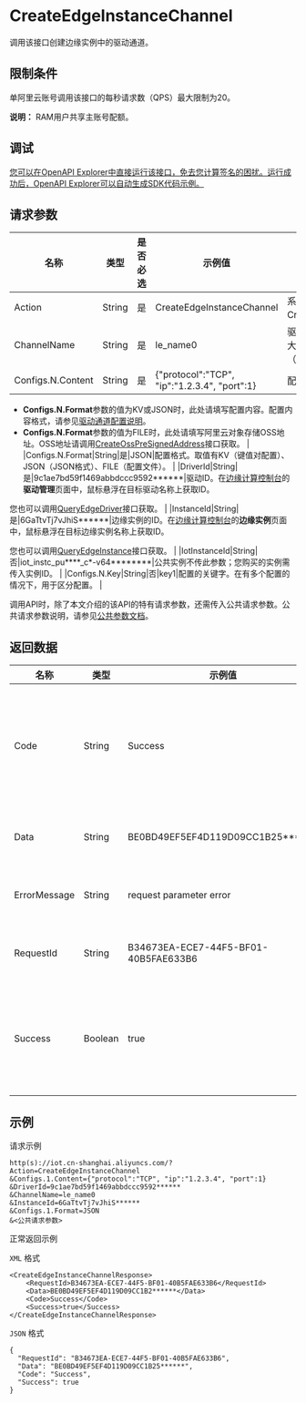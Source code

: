 # CreateEdgeInstanceChannel

调用该接口创建边缘实例中的驱动通道。

## 限制条件

单阿里云账号调用该接口的每秒请求数（QPS）最大限制为20。

**说明：** RAM用户共享主账号配额。

## 调试

[您可以在OpenAPI Explorer中直接运行该接口，免去您计算签名的困扰。运行成功后，OpenAPI Explorer可以自动生成SDK代码示例。](https://api.aliyun.com/#product=Iot&api=CreateEdgeInstanceChannel&type=RPC&version=2018-01-20)

## 请求参数

|名称|类型|是否必选|示例值|描述|
|--|--|----|---|--|
|Action|String|是|CreateEdgeInstanceChannel|系统规定参数。取值：CreateEdgeInstanceChannel。 |
|ChannelName|String|是|le\_name0|驱动通道名称。支持中文、英文大小写字母、数字和下划线（\_），长度限制1~30个字符。 |
|Configs.N.Content|String|是|\{"protocol":"TCP", "ip":"1.2.3.4", "port":1\}|配置内容。

 -   **Configs.N.Format**参数的值为KV或JSON时，此处请填写配置内容。配置内容格式，请参见[驱动通道配置说明](~~172321~~)。
-   **Configs.N.Format**参数的值为FILE时，此处请填写阿里云对象存储OSS地址。OSS地址请调用[CreateOssPreSignedAddress](~~155858~~)接口获取。 |
|Configs.N.Format|String|是|JSON|配置格式。取值有KV（键值对配置）、JSON（JSON格式）、FILE（配置文件）。 |
|DriverId|String|是|9c1ae7bd59f1469abbdccc9592\*\*\*\*\*\*|驱动ID。在[边缘计算控制台](https://iot.console.aliyun.com/le/instance/list)的**驱动管理**页面中，鼠标悬浮在目标驱动名称上获取ID。

 您也可以调用[QueryEdgeDriver](~~155776~~)接口获取。 |
|InstanceId|String|是|6GaTtvTj7vJhiS\*\*\*\*\*\*|边缘实例的ID。在[边缘计算控制台](https://iot.console.aliyun.com/le/instance/list)的**边缘实例**页面中，鼠标悬浮在目标边缘实例名称上获取ID。

 您也可以调用[QueryEdgeInstance](~~135214~~)接口获取。 |
|IotInstanceId|String|否|iot\_instc\_pu\*\*\*\*\_c\*-v64\*\*\*\*\*\*\*\*|公共实例不传此参数；您购买的实例需传入实例ID。 |
|Configs.N.Key|String|否|key1|配置的关键字。在有多个配置的情况下，用于区分配置。 |

调用API时，除了本文介绍的该API的特有请求参数，还需传入公共请求参数。公共请求参数说明，请参见[公共参数文档](~~135196~~)。

## 返回数据

|名称|类型|示例值|描述|
|--|--|---|--|
|Code|String|Success|接口返回码。Success表示成功，其它表示错误码。详情请参见[错误码](~~135200~~)。 |
|Data|String|BE0BD49EF5EF4D119D09CC1B25\*\*\*\*\*\*|调用成功时返回的驱动通道ID。 |
|ErrorMessage|String|request parameter error|调用失败时，返回的出错信息。 |
|RequestId|String|B34673EA-ECE7-44F5-BF01-40B5FAE633B6|阿里云为该请求生成的唯一标识符。 |
|Success|Boolean|true|表示是否调用成功。true表示调用成功，false表示调用失败。 |

## 示例

请求示例

```
http(s)://iot.cn-shanghai.aliyuncs.com/?Action=CreateEdgeInstanceChannel
&Configs.1.Content={"protocol":"TCP", "ip":"1.2.3.4", "port":1}
&DriverId=9c1ae7bd59f1469abbdccc9592******
&ChannelName=le_name0
&InstanceId=6GaTtvTj7vJhiS******
&Configs.1.Format=JSON
&<公共请求参数>
```

正常返回示例

`XML` 格式

```
<CreateEdgeInstanceChannelResponse>
    <RequestId>B34673EA-ECE7-44F5-BF01-40B5FAE633B6</RequestId>
    <Data>BE0BD49EF5EF4D119D09CC1B2******</Data>
    <Code>Success</Code>
    <Success>true</Success>
</CreateEdgeInstanceChannelResponse>
```

`JSON` 格式

```
{
  "RequestId": "B34673EA-ECE7-44F5-BF01-40B5FAE633B6",
  "Data": "BE0BD49EF5EF4D119D09CC1B25******",
  "Code": "Success",
  "Success": true
}
```

